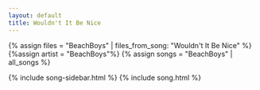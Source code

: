 ```yaml
---
layout: default
title: Wouldn't It Be Nice
---
```


{% assign files = "BeachBoys" | files_from_song: "Wouldn't It Be Nice" %}
{%assign artist = "BeachBoys"%}
{% assign songs = "BeachBoys" | all_songs %}

{% include song-sidebar.html %}
{% include song.html %}
